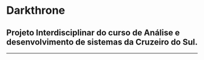 # Darkthrone
## Projeto Interdisciplinar do curso de Análise e desenvolvimento de sistemas da Cruzeiro do Sul.
--------------
